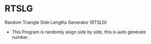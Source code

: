 # RTSLG
Random Triangle Side Lengths Generator (RTSLG) 

- This Program is randomly asign side by side, this is auto generate number .
